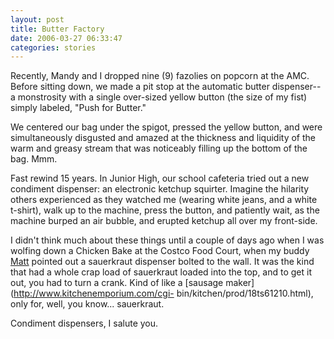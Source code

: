```yaml
---
layout: post
title: Butter Factory
date: 2006-03-27 06:33:47
categories: stories
---
```


Recently, Mandy and I dropped nine (9) fazolies on popcorn at the AMC. Before
sitting down, we made a pit stop at the automatic butter dispenser--a
monstrosity with a single over-sized yellow button (the size of my fist)
simply labeled, "Push for Butter."


We centered our bag under the spigot, pressed the yellow button, and were
simultaneously disgusted and amazed at the thickness and liquidity of the warm
and greasy stream that was noticeably filling up the bottom of the bag. Mmm.

Fast rewind 15 years. In Junior High, our school cafeteria tried out a new
condiment dispenser: an electronic ketchup squirter. Imagine the hilarity
others experienced as they watched me (wearing white jeans, and a white
t-shirt), walk up to the machine, press the button, and patiently wait, as the
machine burped an air bubble, and erupted ketchup all over my front-side.

I didn't think much about these things until a couple of days ago when I was
wolfing down a Chicken Bake at the Costco Food Court, when my buddy
[Matt](http://studiedspaces.blogspot.com/) pointed out a sauerkraut dispenser
bolted to the wall. It was the kind that had a whole crap load of sauerkraut
loaded into the top, and to get it out, you had to turn a crank. Kind of like
a [sausage maker](http://www.kitchenemporium.com/cgi-
bin/kitchen/prod/18ts61210.html), only for, well, you know... sauerkraut.

Condiment dispensers, I salute you.


